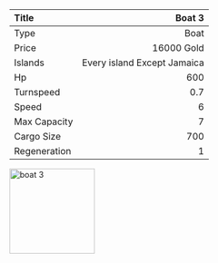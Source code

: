 |Title        | Boat 3
|:-|-:
|Type         | Boat           
|Price        | 16000 Gold    
|Islands      | Every island Except Jamaica
|Hp           | 600
|Turnspeed    | 0.7
|Speed        | 6
|Max Capacity | 7
|Cargo Size   | 700
|Regeneration | 1

<img src="assets/img/boat.png" alt="boat 3" width="150px" length="150px">